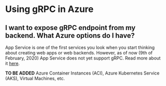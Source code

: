 # Using gRPC in Azure

## I want to expose gRPC endpoint from my backend. What Azure options do I have?

App Service is one of the first services you look when you start thinking about
creating web apps or web backends. However, as of now (9th of February, 2020)
App Service does not yet support gRPC. Read more about it
[here](https://docs.microsoft.com/en-us/aspnet/core/tutorials/grpc/grpc-start?view=aspnetcore-3.1&tabs=visual-studio#grpc-not-supported-on-azure-app-service).

**TO BE ADDED** Azure Container Instances (ACI), Azure Kubernetes Service (AKS), Virtual Machines, etc.
